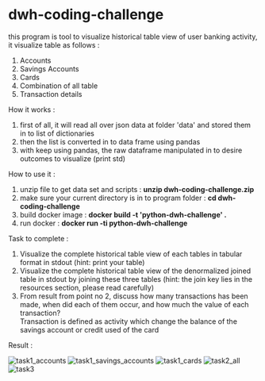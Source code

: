 # dwh-coding-challenge

this program is tool to visualize historical table view of user banking activity, it visualize table as follows :
  1. Accounts
  2. Savings Accounts
  3. Cards
  4. Combination of all table
  5. Transaction details
  
How it works :
  1. first of all, it will read all over json data at folder 'data' and stored them in to list of dictionaries
  2. then the list is converted in to data frame using pandas
  3. with keep using pandas, the raw dataframe manipulated in to desire outcomes to visualize (print std)

How to use it :
  1. unzip file to get data set and scripts : **unzip dwh-coding-challenge.zip**
  2. make sure your current directory is in to program folder : **cd dwh-coding-challenge**
  3. build docker image : **docker build -t 'python-dwh-challenge' .**
  4. run docker : **docker run -ti python-dwh-challenge**

Task to complete :
  1. Visualize the complete historical table view of each tables in tabular format in stdout (hint: print your table)
  2. Visualize the complete historical table view of the denormalized joined table in stdout by joining these three tables (hint: the join key lies in the resources   section, please read carefully)
  3. From result from point no 2, discuss how many transactions has been made, when did each of them occur, and how much the value of each transaction?  
   Transaction is defined as activity which change the balance of the savings account or credit used of the card

Result :

![task1_accounts](https://user-images.githubusercontent.com/96209699/182984746-d2ea534b-4165-4ad5-bb60-7b81a0a7c7bb.jpg)
![task1_savings_accounts](https://user-images.githubusercontent.com/96209699/182984770-a3a465c1-44cf-43eb-a881-7c2026cce5c5.jpg)
![task1_cards](https://user-images.githubusercontent.com/96209699/182984790-74e37057-e4cc-4187-be8a-4314602a18f0.jpg)
![task2_all](https://user-images.githubusercontent.com/96209699/182984808-6ea828ae-f4e9-475b-932e-a5972f6ab95e.jpg)
![task3](https://user-images.githubusercontent.com/96209699/182984842-31186401-61ac-40e4-b5c4-1f17d36ab25f.jpg)
